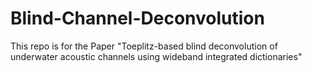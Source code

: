 # Blind-Channel-Deconvolution
This repo is for the Paper "Toeplitz-based blind deconvolution of underwater acoustic channels using wideband integrated dictionaries"
